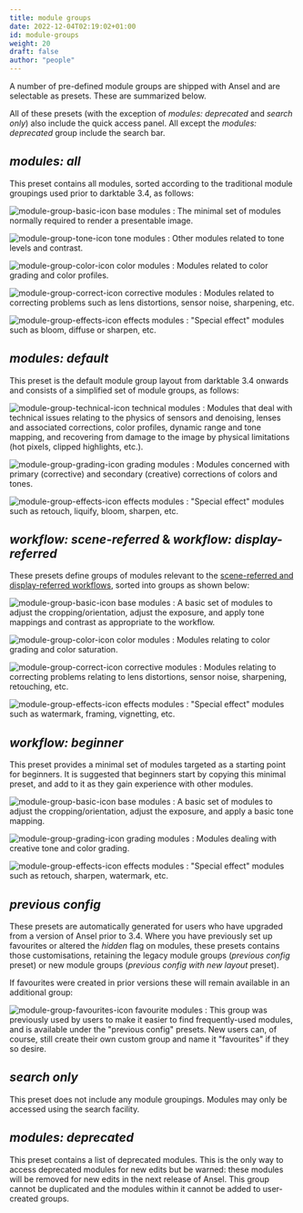```yaml
---
title: module groups
date: 2022-12-04T02:19:02+01:00
id: module-groups
weight: 20
draft: false
author: "people"
---
```


A number of pre-defined module groups are shipped with Ansel and are selectable as presets. These are summarized below.

All of these presets (with the exception of _modules: deprecated_ and _search only_) also include the quick access panel. All except the _modules: deprecated_ group include the search bar.

## _modules: all_

This preset contains all modules, sorted according to the traditional module groupings used prior to darktable 3.4, as follows:

![module-group-basic-icon](module-group-basic-icon.jpg) base modules
: The minimal set of modules normally required to render a presentable image.

![module-group-tone-icon](module-group-tone-icon.jpg) tone modules
: Other modules related to tone levels and contrast.

![module-group-color-icon](module-group-color-icon.jpg) color modules
: Modules related to color grading and color profiles.

![module-group-correct-icon](module-group-correct-icon.jpg) corrective modules
: Modules related to correcting problems such as lens distortions, sensor noise, sharpening, etc.

![module-group-effects-icon](module-group-effects-icon.jpg) effects modules
: "Special effect" modules such as bloom, diffuse or sharpen, etc.

## _modules: default_

This preset is the default module group layout from darktable 3.4 onwards and consists of a simplified set of module groups, as follows:

![module-group-technical-icon](module-group-technical-icon.jpg) technical modules
: Modules that deal with technical issues relating to the physics of sensors and denoising, lenses and associated corrections, color profiles, dynamic range and tone mapping, and recovering from damage to the image by physical limitations (hot pixels, clipped highlights, etc.).

![module-group-grading-icon](module-group-grading-icon.jpg) grading modules
: Modules concerned with primary (corrective) and secondary (creative) corrections of colors and tones.

![module-group-effects-icon](module-group-effects-icon.jpg) effects modules
: "Special effect" modules such as retouch, liquify, bloom, sharpen, etc.

## _workflow: scene-referred_ & _workflow: display-referred_

These presets define groups of modules relevant to the [scene-referred and display-referred workflows](../pixelpipe/the-pixelpipe-and-module-order.md#module-order-and-workflows), sorted into groups as shown below:

![module-group-basic-icon](module-group-basic-icon.jpg) base modules
: A basic set of modules to adjust the cropping/orientation, adjust the exposure, and apply tone mappings and contrast as appropriate to the workflow.

![module-group-color-icon](module-group-color-icon.jpg) color modules
: Modules relating to color grading and color saturation.

![module-group-correct-icon](module-group-correct-icon.jpg) corrective modules
: Modules relating to correcting problems relating to lens distortions, sensor noise, sharpening, retouching, etc.

![module-group-effects-icon](module-group-effects-icon.jpg) effects modules
: "Special effect" modules such as watermark, framing, vignetting, etc.

## _workflow: beginner_

This preset provides a minimal set of modules targeted as a starting point for beginners. It is suggested that beginners start by copying this minimal preset, and add to it as they gain experience with other modules.

![module-group-basic-icon](module-group-basic-icon.jpg) base modules
: A basic set of modules to adjust the cropping/orientation, adjust the exposure, and apply a basic tone mapping.

![module-group-grading-icon](module-group-grading-icon.jpg) grading modules
: Modules dealing with creative tone and color grading.

![module-group-effects-icon](module-group-effects-icon.jpg) effects modules
: "Special effect" modules such as retouch, sharpen, watermark, etc.

## _previous config_

These presets are automatically generated for users who have upgraded from a version of Ansel prior to 3.4. Where you have previously set up favourites or altered the _hidden_ flag on modules, these presets contains those customisations, retaining the legacy module groups (_previous config_ preset) or new module groups (_previous config with new layout_ preset).

If favourites were created in prior versions these will remain available in an additional group:

![module-group-favourites-icon](module-group-favorites-icon.jpg) favourite modules
: This group was previously used by users to make it easier to find frequently-used modules, and is available under the "previous config" presets. New users can, of course, still create their own custom group and name it "favourites" if they so desire.

## _search only_

This preset does not include any module groupings. Modules may only be accessed using the search facility.

## _modules: deprecated_

This preset contains a list of deprecated modules. This is the only way to access deprecated modules for new edits but be warned: these modules will be removed for new edits in the next release of Ansel. This group cannot be duplicated and the modules within it cannot be added to user-created groups.
